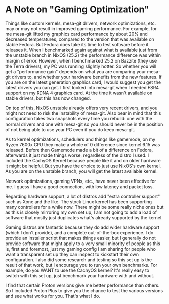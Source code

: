 # A Note on "Gaming Optimization"

Things like custom kernels, mesa-git drivers, network optimizations, etc. may or may not result in improved gaming performance. For example, for me mesa-git lifted my graphics card performance by about 20% and decreased temperatures, compared to the version that was available on stable Fedora. But Fedora does take its time to test software before it releases it. When I benchmarked again against what is available just from the unstable branch in NixOS (25.2) the performance difference was within margin of error. However, when I benchmarked 25.2 on Bazzite (they use the Terra drivers), my PC was running slightly hotter. So whether you will get a "performance gain" depends on what you are comparing your mesa-git drivers to, and whether your hardware benefits from the new features. If you are on the latest generation graphics card, I would suggest you get the latest drivers you can get. I first looked into mesa-git when I needed FSR4 support on my RDNA 4 graphics card. At the time it wasn't available on stable drivers, but this has now changed. 

On top of this, NixOS unstable already offers very recent drivers, and you might not need to risk the instability of mesa-git. Also bear in mind that this configuration takes two snapshots every time you rebuild: one with the normal drivers and one with mesa-git so you should never be in the position of not being able to use your PC even if you do keep mesa-git.

As to kernel optimizations, schedulers and things like gamemode, on my Ryzen 7600x CPU they make a whole of 0 difference since kernel 6.15 was released. Before then Gamemode made a bit of a difference on Fedora, afterwards it just made things worse, regardless of the distro I used. I included the CachyOS Kernel because people like it and on older hardware it might be helpful. But you have the choice to just use NixOS's own kernel. As you are on the unstable branch, you will get the latest available kernel. 

Network optimizations, gaming VPNs, etc., have never been effective for me. I guess I have a good connection, with low latency and packet loss.

Regarding hardware support, a lot of distros add "extra controller support" such as Xone and the like. The stock Linux kernel has been supporting many controllers for a while now. There might be some really niche ones but as this is closely mirroring my own set up, I am not going to add a load of software that mostly just duplicates what's already supported by the kernel.

Gaming distros are fantastic because they do add wider hardware support (which I don't provide), and a complete out-of-the-box experience. I do provide an installer script that makes things easier, but I generally do not provide software that might apply to a very small minority of people as this is, first and foremost, just my gaming config I am sharing for people who want a transparent set up they can inspect to kickstart their own configuration. I also did some research and testing so this set up is the result of that work, but I encourage you to run your own benchmarks. For example, do you WANT to use the CachyOS kernel? It's really easy to switch with this set up, just benchmark your hardware with and without. 

I find that certain Proton versions give me better performance than others. So I included Proton Plus to give you the chance to test the various versions and see what works for you. That's what I do.
